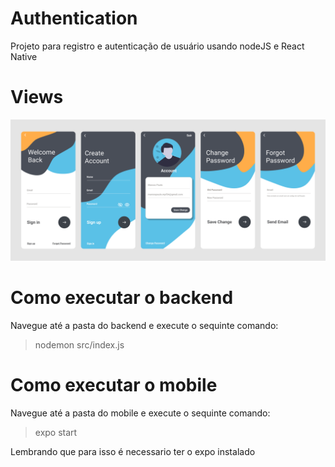 # Authentication
Projeto para registro e autenticação de usuário usando nodeJS e React Native

# Views
<img src="mobile/src/assets/Pages.png">

# Como executar o backend 
Navegue até a pasta do backend e execute o sequinte comando:
<blockquote>nodemon src/index.js</blockquote>

# Como executar o mobile 
Navegue até a pasta do mobile e execute o sequinte comando:
<blockquote>expo start</blockquote>
Lembrando que para isso é necessario ter o expo instalado

